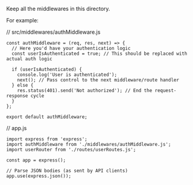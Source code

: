 Keep all the middlewares in this directory.

For example:

// src/middlewares/authMiddleware.js

```JS
const authMiddleware = (req, res, next) => {
  // Here you'd have your authentication logic
  const userIsAuthenticated = true; // This should be replaced with actual auth logic

  if (userIsAuthenticated) {
    console.log('User is authenticated');
    next(); // Pass control to the next middleware/route handler
  } else {
    res.status(401).send('Not authorized'); // End the request-response cycle
  }
};

export default authMiddleware;

```

// app.js

```JS
import express from 'express';
import authMiddleware from './middlewares/authMiddleware.js';
import userRouter from './routes/userRoutes.js';

const app = express();

// Parse JSON bodies (as sent by API clients)
app.use(express.json());
```
